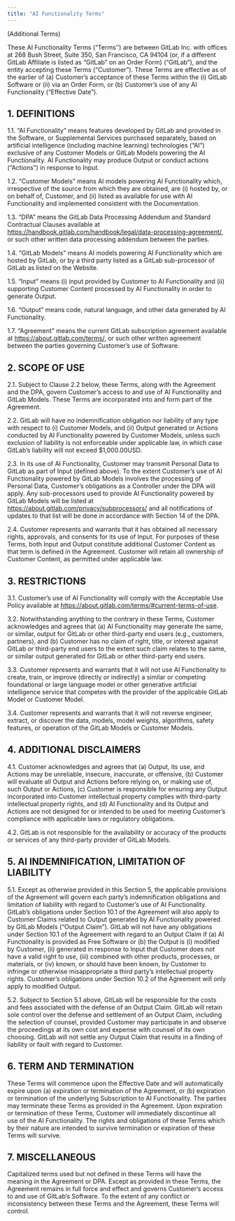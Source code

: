 ```yaml
---
title: "AI Functionality Terms"
---
```


(Additional Terms)

These AI Functionality Terms (“Terms’’) are between GitLab Inc. with offices at 268 Bush Street, Suite 350, San Francisco, CA 94104 (or, if a different GitLab Affiliate is listed as “GitLab” on an Order Form) (“GitLab”), and the entity accepting these Terms (“Customer”). These Terms are effective as of the earlier of (a) Customer’s acceptance of these Terms within the (i) GitLab Software or (ii) via an Order Form, or (b) Customer’s use of any AI Functionality (“Effective Date”).

## 1. DEFINITIONS

1.1. “AI Functionality” means features developed by GitLab and provided in the Software, or Supplemental Services purchased separately, based on artificial intelligence (including machine learning) technologies (“AI”) exclusive of any Customer Models or GitLab Models powering the AI Functionality.  AI Functionality may produce Output or conduct actions (“Actions”) in response to Input.

1.2. “Customer Models” means AI models powering AI Functionality which, irrespective of the source from which they are obtained, are (i) hosted by, or on behalf of, Customer, and (ii) listed as available for use with AI Functionality and implemented consistent with the Documentation.

1.3. “DPA” means the GitLab Data Processing Addendum and Standard Contractual Clauses available at <https://handbook.gitlab.com/handbook/legal/data-processing-agreement/>, or such other written data processing addendum between the parties.

1.4. “GitLab Models” means AI models powering AI Functionality which are hosted by GitLab, or by a third party listed as a GitLab sub-processor of GitLab as listed on the Website.

1.5. “Input” means (i) input provided by Customer to AI Functionality and (ii) supporting Customer Content processed by AI Functionality in order to generate Output.

1.6. “Output” means code, natural language, and other data generated by AI Functionality.

1.7. “Agreement” means the current GitLab subscription agreement available at <https://about.gitlab.com/terms/>, or such other written agreement between the parties governing Customer’s use of Software.

## 2. SCOPE OF USE

2.1. Subject to Clause 2.2 below, these Terms, along with the Agreement and the DPA, govern Customer’s access to and use of AI Functionality and GitLab Models. These Terms are incorporated into and form part of the Agreement.

2.2. GitLab will have no indemnification obligation nor liability of any type with respect to (i) Customer Models, and (ii) Output generated or Actions conducted by AI Functionality powered by Customer Models, unless such exclusion of liability is not enforceable under applicable law, in which case GitLab’s liability will not exceed $1,000.00USD.

2.3. In its use of AI Functionality, Customer may transmit Personal Data to GitLab as part of Input (defined above). To the extent Customer’s use of AI Functionality powered by GitLab Models involves the processing of Personal Data, Customer’s obligations as a Controller under the DPA will apply. Any sub-processors used to provide AI Functionality powered by GitLab Models will be listed at <https://about.gitlab.com/privacy/subprocessors/> and all notifications of updates to that list will be done in accordance with Section 14 of the DPA.

2.4. Customer represents and warrants that it has obtained all necessary rights, approvals, and consents for its use of Input. For purposes of these Terms, both Input and Output constitute additional Customer Content as that term is defined in the Agreement. Customer will retain all ownership of Customer Content, as permitted under applicable law.

## 3. RESTRICTIONS

3.1. Customer’s use of AI Functionality will comply with the Acceptable Use Policy available at <https://about.gitlab.com/terms/#current-terms-of-use>.

3.2. Notwithstanding anything to the contrary in these Terms, Customer acknowledges and agrees that (a) AI Functionality may generate the same, or similar, output for GitLab or other third-party end users (e.g., customers, partners), and (b) Customer has no claim of right, title, or interest against GitLab or third-party end users to the extent such claim relates to the same, or similar output generated for GitLab or other third-party end users.

3.3. Customer represents and warrants that it will not use AI Functionality to create, train, or improve (directly or indirectly) a similar or competing foundational or large language model or other generative artificial intelligence service that competes with the provider of the applicable GitLab Model or Customer Model.

3.4. Customer represents and warrants that it will not reverse engineer, extract, or discover the data, models, model weights, algorithms, safety features, or operation of the GitLab Models or Customer Models.

## 4. ADDITIONAL DISCLAIMERS

4.1. Customer acknowledges and agrees that (a) Output, its use, and Actions may be unreliable, insecure, inaccurate, or offensive, (b) Customer will evaluate all Output and Actions before relying on, or making use of, such Output or Actions, (c) Customer is responsible for ensuring any Output incorporated into Customer intellectual property complies with third-party intellectual property rights, and (d) AI Functionality and its Output and Actions are not designed for or intended to be used for meeting Customer’s compliance with applicable laws or regulatory obligations.

4.2. GitLab is not responsible for the availability or accuracy of the products or services of any third-party provider of GitLab Models.

## 5. AI INDEMNIFICATION, LIMITATION OF LIABILITY

5.1. Except as otherwise provided in this Section 5, the applicable provisions of the Agreement will govern each party’s indemnification obligations and limitation of liability with regard to Customer’s use of AI Functionality. GitLab’s obligations under Section 10.1 of the Agreement will also apply to Customer Claims related to Output generated by AI Functionality powered by GitLab Models (“Output Claim”). GitLab will not have any obligations under Section 10.1 of the Agreement with regard to an Output Claim if (a) AI Functionality is provided as Free Software or (b) the Output is (i) modified by Customer, (ii) generated in response to Input that Customer does not have a valid right to use, (iii) combined with other products, processes, or materials, or (iv) known, or should have been known, by Customer to infringe or otherwise misappropriate a third party’s intellectual property rights. Customer’s obligations under Section 10.2 of the Agreement will only apply to modified Output.

5.2. Subject to Section 5.1 above, GitLab will be responsible for the costs and fees associated with the defense of an Output Claim. GitLab will retain sole control over the defense and settlement of an Output Claim, including the selection of counsel, provided Customer may participate in and observe the proceedings at its own cost and expense with counsel of its own choosing. GitLab will not settle any Output Claim that results in a finding of liability or fault with regard to Customer.

## 6. TERM AND TERMINATION

These Terms will commence upon the Effective Date and will automatically expire upon (a) expiration or termination of the Agreement, or (b) expiration or termination of the underlying Subscription to AI Functionality. The parties may terminate these Terms as provided in the Agreement. Upon expiration or termination of these Terms, Customer will immediately discontinue all use of the AI Functionality. The rights and obligations of these Terms which by their nature are intended to survive termination or expiration of these Terms will survive.

## 7. MISCELLANEOUS

Capitalized terms used but not defined in these Terms will have the meaning in the Agreement or DPA. Except as provided in these Terms, the Agreement remains in full force and effect and governs Customer’s access to and use of GitLab’s Software. To the extent of any conflict or inconsistency between these Terms and the Agreement, these Terms will control.
